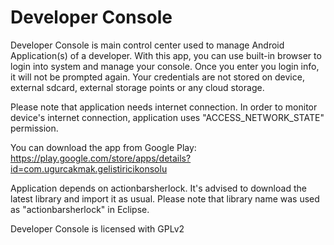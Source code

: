 Developer Console
==================

Developer Console is main control center used to manage Android Application(s) of a developer. With this app, you can use built-in browser to login into system and manage your console. Once you enter you login info, it will not be prompted again. Your credentials are not stored on device, external sdcard, external storage points or any cloud storage.

Please note that application needs internet connection.
In order to monitor device's internet connection, application uses "ACCESS_NETWORK_STATE" permission.

You can download the app from Google Play: 
https://play.google.com/store/apps/details?id=com.ugurcakmak.gelistiricikonsolu

Application depends on actionbarsherlock. It's advised to download the latest library and import it as usual. Please note that library name was used as "actionbarsherlock" in Eclipse.

Developer Console is licensed with GPLv2
